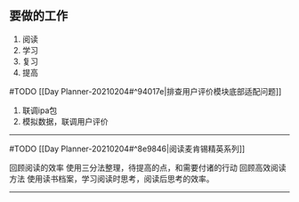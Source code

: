 
## 要做的工作
1. 阅读
2. 学习
3. 复习
4. 提高

#TODO [[Day Planner-20210204#^94017e|排查用户评价模块底部适配问题]]
1. 联调ipa包
2. 模拟数据，联调用户评价
---

#TODO [[Day Planner-20210204#^8e9846|阅读麦肯锡精英系列]]

回顾阅读的效率
使用三分法整理，待提高的点，和需要付诸的行动
回顾高效阅读方法
使用读书档案，学习阅读时思考，阅读后思考的效率。

---
